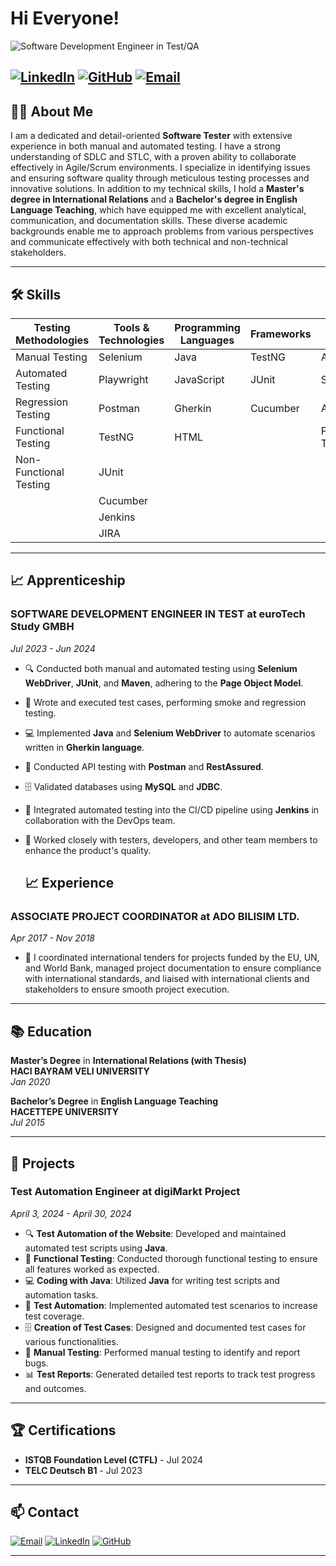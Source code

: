# Hi Everyone!

![Software Development Engineer in Test/QA ](https://media.licdn.com/dms/image/D4E16AQGYYTFwCCcYxA/profile-displaybackgroundimage-shrink_350_1400/0/1712145141430?e=1728518400&v=beta&t=_iLppbccnu_YYBUtHmgg_Z3wRRdU-ng_zzMuDSht018)

[![LinkedIn](https://img.shields.io/badge/LinkedIn-Profile-blue?style=for-the-badge&logo=linkedin)](https://www.linkedin.com/in/tirkish-mammetsheripov)
[![GitHub](https://img.shields.io/badge/GitHub-Follow-lightgrey?style=for-the-badge&logo=github)](https://github.com/Tirkish89)
[![Email](https://img.shields.io/badge/Email-Contact%20Me-red?style=for-the-badge&logo=gmail)](mailto:tirkish1989@gmail.com)
---

## 🧑‍💻 About Me


I am a dedicated and detail-oriented **Software Tester** with extensive experience in both manual and automated testing. I have a strong understanding of SDLC and STLC, with a proven ability to collaborate effectively in Agile/Scrum environments. I specialize in identifying issues and ensuring software quality through meticulous testing processes and innovative solutions. 
In addition to my technical skills, I hold a **Master's degree in International Relations** and a **Bachelor's degree in English Language Teaching**, which have equipped me with excellent analytical, communication, and documentation skills. These diverse academic backgrounds enable me to approach problems from various perspectives and communicate effectively with both technical and non-technical stakeholders.

---

## 🛠️ Skills

| **Testing Methodologies** | **Tools & Technologies** | **Programming Languages** | **Frameworks** | **Others** |
|---------------------------|--------------------------|---------------------------|----------------|------------|
| Manual Testing            | Selenium                 | Java                      | TestNG         | Agile      |
| Automated Testing         |  Playwright              | JavaScript                | JUnit          | Scrum      |
| Regression Testing        | Postman                  | Gherkin                   | Cucumber       | API Testing|
| Functional Testing        | TestNG                   | HTML                      |                | Performance Testing |
| Non-Functional Testing    | JUnit                    |                           |                |            |
|                           | Cucumber                 |                           |                |            |
|                           | Jenkins                  |                           |                |            |
|                           | JIRA                     |                           |                |            |

---

## 📈 Apprenticeship 

### **SOFTWARE DEVELOPMENT ENGINEER IN TEST** at **euroTech Study GMBH**
*Jul 2023 - Jun 2024*

- 🔍 Conducted both manual and automated testing using **Selenium WebDriver**, **JUnit**, and **Maven**, adhering to the **Page Object Model**.
- 📝 Wrote and executed test cases, performing smoke and regression testing.
- 💻 Implemented **Java** and **Selenium WebDriver** to automate scenarios written in **Gherkin language**.
- 🔧 Conducted API testing with **Postman** and **RestAssured**.
- 🗄️ Validated databases using **MySQL** and **JDBC**.
- 🚀 Integrated automated testing into the CI/CD pipeline using **Jenkins** in collaboration with the DevOps team.
- 🤝 Worked closely with testers, developers, and other team members to enhance the product's quality.

  ## 📈 Experience 

### **ASSOCIATE PROJECT COORDINATOR** at **ADO BILISIM LTD.**
*Apr 2017 - Nov 2018*

- 🧪 I coordinated international tenders for projects 
funded by the EU, UN, and World Bank, managed 
project documentation to ensure compliance with 
international 
standards, 
and liaised with 
international clients and stakeholders to ensure 
smooth project execution. 

---

## 📚 Education

**Master’s Degree** in **International 
Relations (with Thesis)**  
**HACI BAYRAM VELI UNIVERSITY**  
*Jan 2020*

**Bachelor’s Degree** in **English Language Teaching**  
**HACETTEPE UNIVERSITY**  
*Jul 2015*

---

## 🚀 Projects

### **Test Automation Engineer** at **digiMarkt Project**
*April 3, 2024 - April 30, 2024*
- 🔍 **Test Automation of the Website**: Developed and maintained automated test scripts using **Java**.
- 📝 **Functional Testing**: Conducted thorough functional testing to ensure all features worked as expected.
- 💻 **Coding with Java**: Utilized **Java** for writing test scripts and automation tasks.
- 🔧 **Test Automation**: Implemented automated test scenarios to increase test coverage.
- 🗄️ **Creation of Test Cases**: Designed and documented test cases for various functionalities.
- 🧪 **Manual Testing**: Performed manual testing to identify and report bugs.
- 📊 **Test Reports**: Generated detailed test reports to track test progress and outcomes.

---

## 🏆 Certifications

- **ISTQB Foundation Level (CTFL)** -  Jul 2024 
- **TELC Deutsch B1** - Jul 2023 

---

## 📫 Contact

[![Email](https://img.shields.io/badge/Email-Contact%20Me-red?style=for-the-badge&logo=gmail)](mailto:tirkish1989@gmail.com)
[![LinkedIn](https://img.shields.io/badge/LinkedIn-Profile-blue?style=for-the-badge&logo=linkedin)](https://www.linkedin.com/in/tirkish-mammetsheripov)
[![GitHub](https://img.shields.io/badge/GitHub-Follow-lightgrey?style=for-the-badge&logo=github)](https://github.com/Tirkish89)

---




